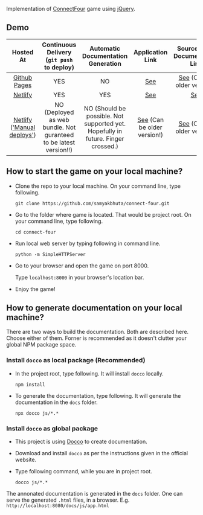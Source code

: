 Implementation of [ConnectFour](http://en.wikipedia.org/wiki/Connect_Four) game using [jQuery](https://jquery.com/).

## Demo

**Hosted At**|**Continuous Delivery (`git push` to deploy)**|**Automatic Documentation Generation**|**Application Link**|**Source Code Documentation Link**
:-----:|:-----:|:-----:|:-----:|:-----:
[Github Pages](https://pages.github.com/)| YES| NO| [See](http://samyakbhuta.github.io/connect-four/) | [See](http://samyakbhuta.github.io/connect-four/docs/js/app) (Can be older version!)
[Netlify](https://www.netlify.com/)| YES| YES| [See](https://connectfour-jquery.samyakbhuta.com/) | [See](https://connectfour-jquery.samyakbhuta.com/docs/js/app)
[Netlify](https://www.netlify.com/) (['Manual deploys'](https://www.netlify.com/docs/manual-deploys/))| NO (Deployed as web bundle. Not guranteed to be latest version!!)| NO (Should be possible. Not supported yet. Hopefully in future. Finger crossed.)| [See](https://connectfour-web-bundle.samyakbhuta.com/) (Can be older version!) | [See](https://connectfour-web-bundle.samyakbhuta.com/docs/app) (Can be older version!)

## How to start the game on your local machine?
 * Clone the repo to your local machine. On your command line, type following.

    ```git clone https://github.com/samyakbhuta/connect-four.git```
 * Go to the folder where game is located. That would be project root. On your command line, type following.

    ```cd connect-four```
 * Run local web server by typing following in command line.

    ```python -m SimpleHTTPServer```
 * Go to your browser and open the game on port 8000.  

    Type ```localhost:8000``` in your browser's location bar.
 * Enjoy the game!

## How to generate documentation on your local machine?

There are two ways to build the documentation. Both are described here. Choose either of them. Forner is recommended as it doesn't clutter your global NPM package space.

### Install `docco` as local package (Recommended)
 * In the project root, type following. It will install `docco` locally.

   ```npm install```
 
 * To generate the documentation, type following. It will generate the documentation in the `docs` folder.

    ```npx docco js/*.*```
 
### Install `docco` as global package
 * This project is using [Docco](http://ashkenas.com/docco/) to create documentation.

 * Download and install `docco` as per the instructions given in the official website.

 * Type following command, while you are in project root.

   ```docco js/*.*```

 The annonated documentation is generated in the `docs` folder. One can serve the generated `.html` files, in a browser. E.g. `http://localhost:8080/docs/js/app.html`

